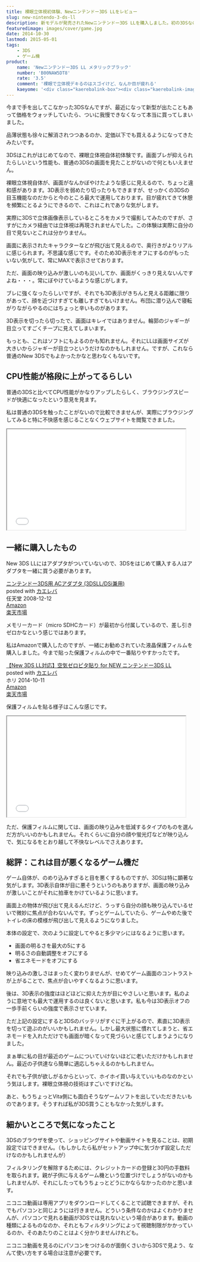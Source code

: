 ```yaml
---
title: 裸眼立体視初体験、Newニンテンドー3DS LLをレビュー
slug: new-nintendo-3-ds-ll
description: 新モデルが発売されたNewニンテンドー3DS LLを購入しました。初の3DSなので、旧モデルとの比較はできませんが、ブラウジングなどが快適に出来ました。裸眼立体視はすごいなと思う反面、今までにない体験なだけに違和感が拭えません。
featuredimage: images/cover/game.jpg
date: 2014-10-30
lastmod: 2015-05-01
tags: 
    - 3DS
    - ゲーム機
product:
    name: 'Newニンテンドー3DS LL メタリックブラック'
    number: 'B00NAW5DT8'
    rate: '3.5'
    comment: '裸眼で立体視デキるのはスゴイけど、なんか目が疲れる'
    kaeyome: '<div class="kaerebalink-box"><div class="kaerebalink-image"><a href="https://www.amazon.co.jp/exec/obidos/ASIN/B00NAW5DT8/illusionspace-22/ref=nosim/" rel="nofollow" target="_blank"><img src="https://ecx.images-amazon.com/images/I/518kUVig4uL._SL160_.jpg" style="border: none;" /></a></div><div class="kaerebalink-info"><div class="kaerebalink-name"><a href="https://www.amazon.co.jp/exec/obidos/ASIN/B00NAW5DT8/illusionspace-22/ref=nosim/" rel="nofollow" target="_blank">New ニンテンドー3DS LL メタリックブラック</a><div class="kaerebalink-powered-date">posted with <a href="https://kaereba.com" rel="nofollow" target="_blank">カエレバ</a></div></div><div class="kaerebalink-detail"> 任天堂 2014-10-11    </div><div class="kaerebalink-link1"><div class="shoplinkamazon"><a href="https://www.amazon.co.jp/gp/search?keywords=New%20%83j%83%93%83e%83%93%83h%81%5B3DS%20LL%20%83%81%83%5E%83%8A%83b%83N%83u%83%89%83b%83N&__mk_ja_JP=%83J%83%5E%83J%83i&tag=illusionspace-22" rel="nofollow" target="_blank" title="アマゾン" >Amazon</a></div><div class="shoplinkrakuten"><a href="https://hb.afl.rakuten.co.jp/hgc/0e95387f.f2aef20d.0e953880.25e412bd/?pc=http%3A%2F%2Fsearch.rakuten.co.jp%2Fsearch%2Fmall%2FNew%2520%25E3%2583%258B%25E3%2583%25B3%25E3%2583%2586%25E3%2583%25B3%25E3%2583%2589%25E3%2583%25BC3DS%2520LL%2520%25E3%2583%25A1%25E3%2582%25BF%25E3%2583%25AA%25E3%2583%2583%25E3%2582%25AF%25E3%2583%2596%25E3%2583%25A9%25E3%2583%2583%25E3%2582%25AF%2F-%2Ff.1-p.1-s.1-sf.0-st.A-v.2%3Fx%3D0%26scid%3Daf_ich_link_urltxt%26m%3Dhttp%3A%2F%2Fm.rakuten.co.jp%2F" rel="nofollow" target="_blank" title="楽天市場" >楽天市場</a></div></div></div><div class="booklink-footer" style="clear: left"></div></div>'
---
```


今まで手を出してこなかった3DSなんですが、最近になって新型が出たこともあって価格をウォッチしていたら、ついに我慢できなくなって本当に買ってしまいました。

品薄状態も徐々に解消されつつあるのか、定価以下でも買えるようになってきたみたいです。

3DSはこれがはじめてなので、裸眼立体視自体初体験です。画面ブレが抑えられたらしいという性能も、普通の3DSの画面を見たことがないので何ともいえません。

裸眼立体視自体が、画面がなんかぼやけたような感じに見えるので、ちょっと違和感があります。3D表示を弱めたり切ったりもできますが、せっかくの3DSの目玉機能なのだからと今のところ最大で運用しております。目が疲れてきて休憩を頻繁にとるようにできるので、これはこれでありな気がします。

実際に3DSで立体画像表示しているところをカメラで撮影してみたのですが、さすがにカメラ経由では立体視は再現されませんでした。この体験は実際に自分の目で見ないとこれは分かりません。

画面に表示されたキャラクターなどが飛び出て見えるので、奥行きがよりリアルに感じられます。不思議な感じです。そのため3D表示をオフにするのがもったいない気がして、常にMAXで表示させております。

ただ、画面の映り込みが激しいのも災いしてか、画面がくっきり見えないんですよね・・・。常にぼやけているような感じがします。

ブレに強くなったらしいですが、それでも3D表示がきちんと見える距離に限りがあって、顔を近づけすぎても離しすぎてもいけません。布団に潜り込んで寝転がりながらやるのにはちょっと辛いものがあります。

3D表示を切ったら切ったで、画面はキレイではありません。輪郭のジャギーが目立ってすごくチープに見えてしまいます。

もっとも、これはソフトにもよるのかも知れません。それにLLは画面サイズが大きいからジャギーが目立つというだけなのかもしれません。ですが、これなら普通のNew 3DSでもよかったかなと思わなくもないです。

## CPU性能が格段に上がってるらしい

普通の3DSと比べてCPU性能がかなりアップしたらしく、ブラウジングスピードが快適になったという意見を見ます。

私は普通の3DSを触ったことがないので比較できませんが、実際にブラウジングしてみると特に不快感を感じることなくウェブサイトを閲覧できました。

<iframe width="480" height="270" src="//www.youtube.com/embed/CCAOIXWsbpc" allowfullscreen></iframe>

## 一緒に購入したもの

New 3DS LLにはアダプタがついていないので、3DSをはじめて購入する人はアダプタを一緒に買う必要があります。

<div class="kaerebalink-box">
<div class="kaerebalink-image"><a href="https://www.amazon.co.jp/exec/obidos/ASIN/B001KZGZVW/illusionspace-22/ref=nosim/" rel="nofollow" target="_blank"><img alt=""  src="https://ecx.images-amazon.com/images/I/41E5fnt2HgL._SL160_.jpg" style="border: none;" /></a></div>
<div class="kaerebalink-info">
<div class="kaerebalink-name"><a href="https://www.amazon.co.jp/exec/obidos/ASIN/B001KZGZVW/illusionspace-22/ref=nosim/" rel="nofollow" target="_blank">ニンテンドー3DS用 ACアダプタ (3DSLL/DSi兼用)</a>
<div class="kaerebalink-powered-date">posted with <a href="https://kaereba.com" rel="nofollow" target="_blank">カエレバ</a></div>
</div>
<div class="kaerebalink-detail"> 任天堂 2008-12-12    </div>
<div class="kaerebalink-link1">
<div class="shoplinkamazon"><a href="https://www.amazon.co.jp/gp/search?keywords=%83j%83%93%83e%83%93%83h%81%5B3DS%97p%20AC%83A%83_%83v%83%5E&#038;__mk_ja_JP=%83J%83%5E%83J%83i&#038;tag=illusionspace-22" rel="nofollow" target="_blank" title="アマゾン" >Amazon</a></div>
<div class="shoplinkrakuten"><a href="https://hb.afl.rakuten.co.jp/hgc/0e95387f.f2aef20d.0e953880.25e412bd/?pc=http%3A%2F%2Fsearch.rakuten.co.jp%2Fsearch%2Fmall%2F%25E3%2583%258B%25E3%2583%25B3%25E3%2583%2586%25E3%2583%25B3%25E3%2583%2589%25E3%2583%25BC3DS%25E7%2594%25A8%2520AC%25E3%2582%25A2%25E3%2583%2580%25E3%2583%2597%25E3%2582%25BF%2F-%2Ff.1-p.1-s.1-sf.0-st.A-v.2%3Fx%3D0%26scid%3Daf_ich_link_urltxt%26m%3Dhttp%3A%2F%2Fm.rakuten.co.jp%2F" rel="nofollow" target="_blank" title="楽天市場" >楽天市場</a></div>
</div>
</div>
<div class="booklink-footer" style="clear: left"></div>
</div>

メモリーカード（micro SDHCカード）が最初から付属しているので、差し引きゼロかなという感じではあります。

私はAmazonで購入したのですが、一緒にお勧めされていた液晶保護フィルムを購入しました。今まで貼った保護フィルムの中で一番貼りやすかったです。

<div class="kaerebalink-box">
<div class="kaerebalink-image"><a href="https://www.amazon.co.jp/exec/obidos/ASIN/B00NFCCV98/illusionspace-22/ref=nosim/" rel="nofollow" target="_blank"><img alt=""  src="https://ecx.images-amazon.com/images/I/51XXGhoh1VL._SL160_.jpg" style="border: none;" /></a></div>
<div class="kaerebalink-info">
<div class="kaerebalink-name"><a href="https://www.amazon.co.jp/exec/obidos/ASIN/B00NFCCV98/illusionspace-22/ref=nosim/" rel="nofollow" target="_blank">【New 3DS LL対応】空気ゼロピタ貼り for NEW ニンテンドー3DS LL</a>
<div class="kaerebalink-powered-date">posted with <a href="https://kaereba.com" rel="nofollow" target="_blank">カエレバ</a></div>
</div>
<div class="kaerebalink-detail"> ホリ 2014-10-11    </div>
<div class="kaerebalink-link1">
<div class="shoplinkamazon"><a href="https://www.amazon.co.jp/gp/search?keywords=%8B%F3%8BC%83%5B%83%8D%83s%83%5E%93%5C%82%E8%20for%20NEW%20%83j%83%93%83e%83%93%83h%81%5B3DS%20LL&#038;__mk_ja_JP=%83J%83%5E%83J%83i&#038;tag=illusionspace-22" rel="nofollow" target="_blank" title="アマゾン" >Amazon</a></div>
<div class="shoplinkrakuten"><a href="https://hb.afl.rakuten.co.jp/hgc/0e95387f.f2aef20d.0e953880.25e412bd/?pc=http%3A%2F%2Fsearch.rakuten.co.jp%2Fsearch%2Fmall%2F%25E7%25A9%25BA%25E6%25B0%2597%25E3%2582%25BC%25E3%2583%25AD%25E3%2583%2594%25E3%2582%25BF%25E8%25B2%25BC%25E3%2582%258A%2520for%2520NEW%2520%25E3%2583%258B%25E3%2583%25B3%25E3%2583%2586%25E3%2583%25B3%25E3%2583%2589%25E3%2583%25BC3DS%2520LL%2F-%2Ff.1-p.1-s.1-sf.0-st.A-v.2%3Fx%3D0%26scid%3Daf_ich_link_urltxt%26m%3Dhttp%3A%2F%2Fm.rakuten.co.jp%2F" rel="nofollow" target="_blank" title="楽天市場" >楽天市場</a></div>
</div>
</div>
<div class="booklink-footer" style="clear: left"></div>
</div>

保護フィルムを貼る様子はこんな感じです。

<iframe width="480" height="270" src="//www.youtube.com/embed/pFe-anyCRL0" allowfullscreen></iframe>

ただ、保護フィルムに関しては、画面の映り込みを低減するタイプのものを選んだ方がいいのかもしれません。それくらいに自分の顔や蛍光灯などが映り込んで、気になるをとおり越して不快なレベルでさえあります。

## 総評：これは目が悪くなるゲーム機だ

ゲーム自体が、のめり込みすぎると目を悪くするものですが、3DSは特に顕著な気がします。3D表示自体が目に悪そうというのもありますが、画面の映り込みが激しいことがそれに拍車をかけているように思います。

画面上の物体が飛び出て見えるんだけど、うっすら自分の顔も映り込んでいるせいで微妙に焦点が合わないんです。ずっとゲームしていたら、ゲームやめた後でトイレの床の模様が飛び出して見えるようになりました。

本体の設定で、次のように設定してやると多少マシにはなるように思います。

- 画面の明るさを最大の5にする
- 明るさの自動調整をオフにする
- 省エネモードをオフにする

映り込みの激しさはまったく変わりませんが、せめてゲーム画面のコントラストが上がることで、焦点が合いやすくなるように思います。

後は、3D表示の強度はほどほどに抑えた方が目にやさしいと思います。私のように意地でも最大で運用するのは良くないと思います。私も今は3D表示オフの一歩手前くらいの強度で表示させています。

ただ上記の設定にすると3DSのバッテリがすぐに干上がるので、素直に3D表示を切って遊ぶのがいいかもしれません。しかし最大状態に慣れてしまうと、省エネモードを入れただけでも画面が暗くなって見づらいと感じてしまうようになりました。

まぁ単に私の目が最近のゲームについていけないほどに老いただけかもしれません。最近の子供達なら簡単に適応しちゃえるのかもしれません。

それでも子供が欲しがるからといって、ホイホイ買い与えていいものなのかという気はします。裸眼立体視の技術はすごいですけどね。

あと、もうちょっとVita側にも面白そうなゲームソフトを出していただきたいものであります。そうすれば私が3DS買うこともなかった気がします。

## 細かいところで気になったこと

3DSのブラウザを使って、ショッピングサイトや動画サイトを見ることは、初期設定ではできません。（もしかしたら私がセットアップ中に気づかず設定しただけなのかもしれませんが）

フィルタリングを解除するためには、クレジットカードの登録と30円の手数料を取られます。親が子供に与えるゲーム機という位置づけでしょうがないのかもしれませんが、それにしたってもうちょっとどうにかならなかったのかと思います。

ニコニコ動画は専用アプリをダウンロードしてくることで試聴できますが、それでもパソコンと同じようには行きません。どういう条件なのかはよくわかりませんが、パソコンで見れる動画が3DSでは見れないという場合があります。動画の種類によるものなのか、それともフィルタリングによって視聴制限がかかっているのか、そのあたりのことはよく分かりませんけれども。

ニコニコ動画を見るのにパソコンをつけるのが面倒くさいから3DSで見よう、なんて使い方をする場合は注意が必要です。
